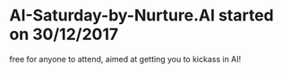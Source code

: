 # AI-Saturday-by-Nurture.AI started on 30/12/2017 
free for anyone to attend, aimed at getting you to kickass in AI!
